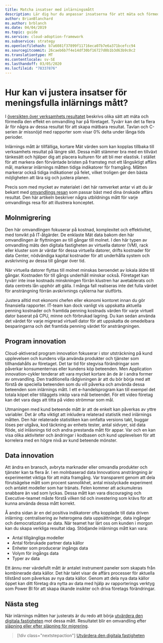 ```yaml
---
title: Matcha insatser med inlärningsmått
description: Lär dig hur du anpassar insatserna för att mäta och förmedla den effekt som en omvandling har på företaget.
author: BrianBlanchard
ms.author: brblanch
ms.date: 04/04/2019
ms.topic: guide
ms.service: cloud-adoption-framework
ms.subservice: strategy
ms.openlocfilehash: b7a6081f37899f11716eca07b7e6a371bcefcc94
ms.sourcegitcommit: 26caeb6b7f4e14df30bf16727d0b1b3d63b9c0c2
ms.translationtype: MT
ms.contentlocale: sv-SE
ms.lasthandoff: 03/05/2020
ms.locfileid: "78337876"
---
```

<!-- markdownlint-disable MD026 -->

# <a name="how-can-we-align-efforts-to-meaningful-learning-metrics"></a>Hur kan vi justera insatser för meningsfulla inlärnings mått?

I [översikten över verksamhets resultatet](./business-outcomes/index.md) beskrivs olika sätt att mäta och förmedla den effekt en omvandling har på företaget. Tyvärr kan det ta flera år för några av dessa resultat för att skapa mätbara resultat. Tavlan och C-serien är missnöjd med rapporter som visar 0% delta under långa tids perioder.

Inlärnings mått är tillfälliga, kortare Mät värden som kan kopplas tillbaka till verksamhets resultat på längre sikt. Dessa mått stämmer bra med en tillväxt tänkesätt och hjälper dig att placera kulturen för att bli mer elastisk. I stället för att markera den förväntade bristen på framsteg mot ett långsiktigt affärs mål, markerar inlärnings måtten tidiga indikatorer för framgång. Måtten markerar också tidiga indikationer på felet, vilket troligen ger den bästa möjligheten att lära sig och justera planen.

Precis som med mycket av materialet i det här ramverket antar vi att du är bekant med [omvandlings resan](../govern/guides/index.md) som passar bäst med dina önskade affärs resultat. Den här artikeln beskriver några utbildnings mått för varje omvandlings resa för att illustrera konceptet.

## <a name="cloud-migration"></a>Molnmigrering

Den här omvandlingen fokuserar på kostnad, komplexitet och effektivitet, med tonvikt på IT-åtgärder. De enklaste Mät data bakom den här omvandlingen är flyttningen av till gångar till molnet. I den här typen av omvandling mäts den digitala fastigheten av virtuella datorer (VM), rack eller kluster som är värdar för dessa virtuella datorer, drifts kostnader för data Center, nödvändiga kapital kostnader för att underhålla system och avskrivning av dessa till gångar över tid.

När virtuella datorer flyttas till molnet minskas beroendet av lokala äldre till gångar. Kostnaden för till gångs underhåll minskar också. Företaget kan tyvärr inte inse kostnads minskningen förrän klustren har avetablerats och data centrets lån upphör att gälla. I många fall realiseras inte det fulla värdet för ansträngning förrän avskrivnings cyklerna har slutförts.

Justera alltid mot ekonomi chefen eller ekonomi kontoret innan du gör finansiella rapporter. IT-team kan dock vanligt vis uppskatta aktuella penning kostnader och framtida penning kostnads värden för varje virtuell dator baserat på CPU, minne och förbrukad lagring. Du kan sedan använda det värdet för varje migrerad virtuell dator för att uppskatta de omedelbara besparingarna och det framtida penning värdet för ansträngningen.

## <a name="application-innovation"></a>Program innovation

Cloud-aktiverad program innovation fokuserar i stor utsträckning på kund upplevelsen och kundens vilja använda produkter och tjänster som tillhandahålls av företaget. Det tar tid för stegvisa förändringar som påverkar konsumenternas eller kundens köp beteenden. Men Application innovation-cykler tenderar att vara mycket kortare än de är i andra former av omvandling. Den traditionella rådgivningen är att du bör börja med att förstå de speciella beteenden som du vill påverka och använda dessa beteenden som inlärnings mått. I ett e-handelsprogram kan till exempel det totala köpet eller tilläggets inköp vara mål beteendet. För ett video företag kan det vara dags att titta på video strömmar som mål.

Utmaningen med kund beteende mått är att de enkelt kan påverkas av yttre variabler. Det är ofta viktigt att inkludera relaterad statistik med inlärnings måtten. Den här relaterade statistiken kan omfatta versions takt, buggar löses per utgåva, kod täckning av enhets tester, antal sidvyer, sid data flöde, sid inläsnings tid och andra prestanda mått för appar. Var och en kan visa olika aktiviteter och ändringar i kodbasen och kund upplevelsen för att korrelera med en högre nivå av kund beteende mönster.

## <a name="data-innovation"></a>Data innovation

Att ändra en bransch, avbryta marknader eller omvandla produkter och tjänster kan ta flera år. I en molnbaserad data Innovations ansträngning är experimentet viktiga för att mäta framgång. Var transparent genom att dela förutsägelse mått som procent sannolikhet, antal misslyckade experiment och antalet modeller som har tränats. Felen kommer att ackumuleras snabbare än vad som lyckas. Dessa mått kan vara discouraging och Executive-teamet måste förstå vilken tid och investering som krävs för att kunna använda dessa mått korrekt.

Å andra sidan är en del positiva indikatorer ofta kopplade till data driven inlärning: centralisering av heterogena data uppsättningar, data ingångar och democratization av data. När teamet har lärt oss om kunden i morgon kan du skapa verkliga resultat idag. Stödjande inlärnings mått kan vara:

- Antal tillgängliga modeller
- Antal förbrukade partner data källor
- Enheter som producerar ingångs data
- Volym för ingångs data
- Typer av data

Ett ännu mer värdefullt mått är antalet instrument paneler som skapats från kombinerade data källor. Det här talet visar de affärs processer för aktuella tillstånd som påverkas av nya data källor. Genom att dela nya data källor öppet kan ditt företag dra nytta av data med hjälp av rapporterings verktyg som Power BI för att skapa ökande insikter och driva företags förändringar.

## <a name="next-steps"></a>Nästa steg

När inlärnings måtten har justerats är du redo att börja [utvärdera den digitala fastigheten](../digital-estate/index.md) mot dessa mått. Resultatet blir en omvandling efter [släpning eller efter släpning för migrering](../migrate/migration-considerations/prerequisites/technical-complexity.md).

> [!div class="nextstepaction"]
> [Utvärdera den digitala fastigheten](../digital-estate/index.md)
